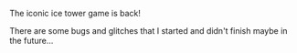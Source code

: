 The iconic ice tower game is back!

There are some bugs and glitches that I started and didn't finish maybe in the future...
